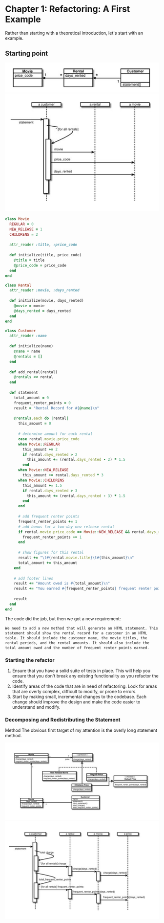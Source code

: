 # Chapter 1: Refactoring: A First Example

Rather than starting with a theoretical introduction, let's start with an example.

## Starting point
<img src="./class-diagram.png">
<img src ="./interactions-methods.png">

```rb
class Movie
  REGULAR = 0
  NEW_RELEASE = 1
  CHILDRENS = 2

  attr_reader :title, :price_code

  def initialize(title, price_code)
    @title = title
    @price_code = price_code
  end
end

```

```rb
class Rental
  attr_reader :movie, :days_rented

  def initialize(movie, days_rented)
    @movie = movie
    @days_rented = days_rented
  end
end
```

```rb
class Customer
  attr_reader :name

  def initialize(name)
    @name = name
    @rentals = []
  end

  def add_rental(rental)
    @rentals << rental
  end

  def statement
    total_amount = 0
    frequent_renter_points = 0
    result = "Rental Record for #{@name}\n"

    @rentals.each do |rental|
      this_amount = 0

      # determine amount for each rental
      case rental.movie.price_code
      when Movie::REGULAR
        this_amount += 2
        if rental.days_rented > 2
          this_amount += (rental.days_rented - 2) * 1.5
        end
      when Movie::NEW_RELEASE
        this_amount += rental.days_rented * 3
      when Movie::CHILDRENS
        this_amount += 1.5
        if rental.days_rented > 3
          this_amount += (rental.days_rented - 3) * 1.5
        end
      end

      # add frequent renter points
      frequent_renter_points += 1
      # add bonus for a two-day new release rental
      if rental.movie.price_code == Movie::NEW_RELEASE && rental.days_rented > 1
        frequent_renter_points += 1
      end

      # show figures for this rental
      result += "\t#{rental.movie.title}\t#{this_amount}\n"
      total_amount += this_amount
    end

    # add footer lines
    result += "Amount owed is #{total_amount}\n"
    result += "You earned #{frequent_renter_points} frequent renter points"

    result
  end
end
```

The code did the job, but then we got a new requirement:
```
We need to add a new method that will generate an HTML statement. This statement should show the rental record for a customer in an HTML table. It should include the customer name, the movie titles, the rental periods, and the rental amounts. It should also include the total amount owed and the number of frequent renter points earned.
```

### Starting the refactor

1. Ensure that you have a solid suite of tests in place. This will help you ensure that you don't break any existing functionality as you refactor the code.
2. Identify areas of the code that are in need of refactoring. Look for areas that are overly complex, difficult to modify, or prone to errors.
3. Start by making small, incremental changes to the codebase. Each change should improve the design and make the code easier to understand and modify.


### Decomposing and Redistributing the Statement

Method The obvious first target of my attention is the overly long statement method.

<img src="./class-diagram-final.png" />
<img src="./interactions-methods-final.png" />
